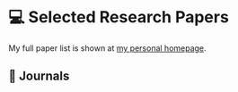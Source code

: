 
# 💻 Selected Research Papers

My full paper list is shown at [my personal homepage](https://loyee1123.github.io).

## 📕 Journals

